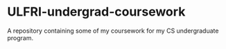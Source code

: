 # ULFRI-undergrad-coursework
A repository containing some of my coursework for my CS undergraduate program.
